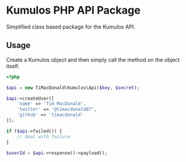 # Kumulos PHP API Package

Simplified class based package for the Kumulos API.

## Usage

Create a Kumulos object and then simply call the method on the object itself.

```php
<?php

$api = new TiMacDonald\Kumulos\Api($key, $secret);

$api->createUser([
    'name' => 'Tim MacDonald',
    'twitter' => '@timacdonald87',
    'github' => 'timacdonald'
]);

if ($api->failed()) {
    // deal with failure
}

$userId = $api->response()->payload();

```